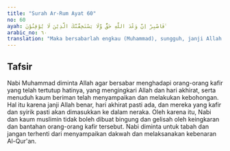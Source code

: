 ```yaml
---
title: "Surah Ar-Rum Ayat 60"
no: 60
ayah: فَاصْبِرْ اِنَّ وَعْدَ اللّٰهِ حَقٌّ وَّلَا يَسْتَخِفَّنَّكَ الَّذِيْنَ لَا يُوْقِنُوْنَ ࣖ 
arabic_no: ٦٠
translation: "Maka bersabarlah engkau (Muhammad), sungguh, janji Allah itu benar dan sekali-kali jangan sampai orang-orang yang tidak meyakini (kebenaran ayat-ayat Allah) itu menggelisahkan engkau. "
---
```


## Tafsir

Nabi Muhammad diminta Allah agar bersabar menghadapi orang-orang kafir yang telah tertutup hatinya, yang mengingkari Allah dan hari akhirat, serta menuduh kaum beriman telah menyampaikan dan melakukan kebohongan. Hal itu karena janji Allah benar, hari akhirat pasti ada, dan mereka yang kafir dan syirik pasti akan dimasukkan ke dalam neraka. Oleh karena itu, Nabi dan kaum muslimin tidak boleh dibuat bingung dan gelisah oleh keingkaran dan bantahan orang-orang kafir tersebut. Nabi diminta untuk tabah dan jangan terhenti dari menyampaikan dakwah dan melaksanakan kebenaran Al-Qur'an.